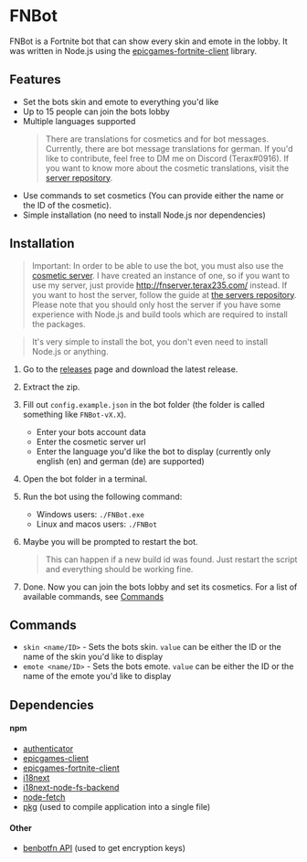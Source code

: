 # FNBot

FNBot is a Fortnite bot that can show every skin and emote in the lobby. It was written in Node.js using the [epicgames-fortnite-client](https://epicgames-client.kysune.me/) library.

## Features
- Set the bots skin and emote to everything you'd like
- Up to 15 people can join the bots lobby
- Multiple languages supported
  > There are translations for cosmetics and for bot messages. Currently, there are bot message translations for german. If you'd like to contribute, feel free to DM me on Discord (Terax#0916). If you want to know more about the cosmetic translations, visit the [server repository](https://github.com/Terax235/fnbot-server).
- Use commands to set cosmetics (You can provide either the name or the ID of the cosmetic).
- Simple installation (no need to install Node.js nor dependencies)

## Installation
> Important: In order to be able to use the bot, you must also use the [cosmetic server](https://github.com/Terax235/fnbot-server). I have created an instance of one, so if you want to use my server, just provide http://fnserver.terax235.com/ instead.
If you want to host the server, follow the guide at [the servers repository](https://github.com/Terax235/fnbot-server). Please note that you should only host the server if you have some experience with Node.js and build tools which are required to install the packages.

> It's very simple to install the bot, you don't even need to install Node.js or anything.

1. Go to the [releases](https://github.com/Terax235/fnbot-client/releases/latest) page and download the latest release.
2. Extract the zip.
3. Fill out `config.example.json` in the bot folder (the folder is called something like `FNBot-vX.X`).
   - Enter your bots account data
   - Enter the cosmetic server url
   - Enter the language you'd like the bot to display (currently only english (en) and german (de) are supported)
4. Open the bot folder in a terminal.
5. Run the bot using the following command:
   - Windows users: `./FNBot.exe`
   - Linux and macos users: `./FNBot`
6. Maybe you will be prompted to restart the bot.
   > This can happen if a new build id was found. Just restart the script and everything should be working fine.

7. Done. Now you can join the bots lobby and set its cosmetics. For a list of available commands, see [Commands](#Commands)

## Commands
- `skin <name/ID>` - Sets the bots skin. `value` can be either the ID or the name of the skin you'd like to display
- `emote <name/ID>` - Sets the bots emote. `value` can be either the ID or the name of the emote you'd like to display

## Dependencies
#### npm
- [authenticator](https://www.npmjs.com/package/)
- [epicgames-client](https://www.npmjs.com/package/epicgames-client)
- [epicgames-fortnite-client](https://www.npmjs.com/package/epicgames-fortnite-client)
- [i18next](https://www.npmjs.com/package/i18next)
- [i18next-node-fs-backend](https://www.npmjs.com/package/i18next-node-fs-backend)
- [node-fetch](https://www.npmjs.com/package/node-fetch)
- [pkg](https://www.npmjs.com/package/pkg) (used to compile application into a single file)

#### Other
- [benbotfn API](http://benbotfn.tk:8080/api/docs) (used to get encryption keys)